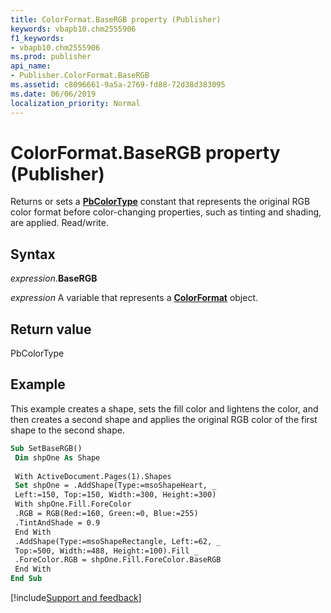 ```yaml
---
title: ColorFormat.BaseRGB property (Publisher)
keywords: vbapb10.chm2555906
f1_keywords:
- vbapb10.chm2555906
ms.prod: publisher
api_name:
- Publisher.ColorFormat.BaseRGB
ms.assetid: c8096661-9a5a-2769-fd88-72d38d383095
ms.date: 06/06/2019
localization_priority: Normal
---
```



# ColorFormat.BaseRGB property (Publisher)

Returns or sets a **[PbColorType](publisher.pbcolortype.md)** constant that represents the original RGB color format before color-changing properties, such as tinting and shading, are applied. Read/write.


## Syntax

_expression_.**BaseRGB**

_expression_ A variable that represents a **[ColorFormat](Publisher.ColorFormat.md)** object.


## Return value

PbColorType



## Example

This example creates a shape, sets the fill color and lightens the color, and then creates a second shape and applies the original RGB color of the first shape to the second shape.

```vb
Sub SetBaseRGB() 
 Dim shpOne As Shape 
 
 With ActiveDocument.Pages(1).Shapes 
 Set shpOne = .AddShape(Type:=msoShapeHeart, _ 
 Left:=150, Top:=150, Width:=300, Height:=300) 
 With shpOne.Fill.ForeColor 
 .RGB = RGB(Red:=160, Green:=0, Blue:=255) 
 .TintAndShade = 0.9 
 End With 
 .AddShape(Type:=msoShapeRectangle, Left:=62, _ 
 Top:=500, Width:=488, Height:=100).Fill _ 
 .ForeColor.RGB = shpOne.Fill.ForeColor.BaseRGB 
 End With 
End Sub
```

[!include[Support and feedback](~/includes/feedback-boilerplate.md)]